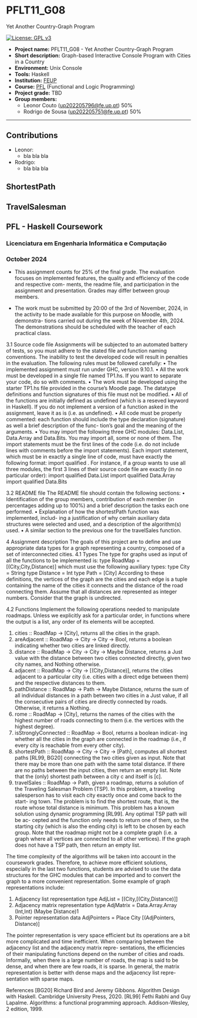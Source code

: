 # PFLT11_G08
Yet Another Country-Graph Program

[![License: GPL v3](https://img.shields.io/badge/License-GPLv3-blue.svg)](https://www.gnu.org/licenses/gpl-3.0)


- **Project name:** PFLT11_G08 - Yet Another Country-Graph Program
- **Short description:** Graph-based Interactive Console Program with Cities in a Country
- **Environment:** Unix Console
- **Tools:** Haskell
- **Institution:** [FEUP](https://sigarra.up.pt/feup/en/web_page.Inicial)
- **Course:** [PFL](https://sigarra.up.pt/feup/en/ucurr_geral.ficha_uc_view?pv_ocorrencia_id=541889) (Functional and Logic Programming)
- **Project grade:** TBD
- **Group members:**
    - Leonor Couto (up202205796@fe.up.pt) 50%
    - Rodrigo de Sousa (up202205751@fe.up.pt) 50%

---

## Contributions
- Leonor:
    - bla bla bla
- Rodrigo:
    - bla bla bla


## ShortestPath

## TravelSalesman

## PFL - Haskell Coursework
### Licenciatura em Engenharia Informática e Computação
### October 2024

- This assignment counts for 25% of the final grade. The evaluation focuses on
implemented features, the quality and efficiency of the code and respective com-
ments, the readme file, and participation in the assignment and presentation.
Grades may differ between group members.


- The work must be submitted by 20:00 of the 3rd of November, 2024, in
the activity to be made available for this purpose on Moodle, with demonstra-
tions carried out during the week of November 4th, 2024. The demonstrations
should be scheduled with the teacher of each practical class.


3.1 Source code file
Assignments will be subjected to an automated battery of tests, so you
must adhere to the stated file and function naming conventions. The
inability to test the developed code will result in penalties in the evaluation.
The following rules must be followed carefully:
• The implemented assignment must run under GHC, version 9.10.1.
• All the work must be developed in a single file named TP1.hs. If you
want to separate your code, do so with comments.
• The work must be developed using the starter TP1.hs file provided in
the course’s Moodle page. The datatype definitions and function
signatures of this file must not be modified.
• All of the functions are initially defined as undefined (which is a reseved
keyword in Haskell). If you do not implement a version of a function asked
in the assignment, leave it as is (i.e. as undefined).
• All code must be properly commented: each function should include
the type declaration (signature) as well a brief description of the func-
tion’s goal and the meaning of the arguments.
• You may import the following three GHC modules: Data.List, Data.Array
and Data.Bits. You may import all, some or none of them. The import
statements must be the first lines of the code (i.e. do not include lines with
comments before the import statements). Each import statement, which
must be in exactly a single line of code, must have exactly the following
format: import qualified <name of the module>. For instance, if a
group wants to use all three modules, the first 3 lines of their source code
file are exactly (in no particular order):
import qualified Data.List
import qualified Data.Array
import qualified Data.Bits


3.2 README file
The README file should contain the following sections:
• Identification of the group members, contribution of each member (in
percentages adding up to 100%) and a brief description the tasks each one
performed.
• Explanation of how the shortestPath function was implemented, includ-
ing a justification of why certain auxiliary data structures were selected
and used, and a description of the algorithm(s) used.
• A similar section to the previous one for the travelSales function.



4 Assignment description
The goals of this project are to define and use appropriate data types for a
graph representing a country, composed of a set of interconnected cities.
4.1 Types
The type for graphs used as input of all the functions to be implemented is:
type RoadMap = [(City,City,Distance)]
which must use the following auxiliary types:
type City = String
type Distance = Int
type Path = [City]
According to these definitions, the vertices of the graph are the cities and each
edge is a tuple containing the name of the cities it connects and the distance of
the road connecting them. Assume that all distances are represented as integer
numbers. Consider that the graph is undirected.

4.2 Functions
Implement the following operations needed to manipulate roadmaps. Unless we
explicitly ask for a particular order, in functions where the output is a list, any
order of its elements will be accepted.
1. cities :: RoadMap -> [City], returns all the cities in the graph.
2. areAdjacent :: RoadMap -> City -> City -> Bool, returns a boolean
indicating whether two cities are linked directly.
3. distance :: RoadMap -> City -> City -> Maybe Distance, returns a
Just value with the distance between two cities connected directly, given
two city names, and Nothing otherwise.
4. adjacent :: RoadMap -> City -> [(City,Distance)], returns the cities
adjacent to a particular city (i.e. cities with a direct edge between them)
and the respective distances to them.
5. pathDistance :: RoadMap -> Path -> Maybe Distance, returns the sum
of all individual distances in a path between two cities in a Just value, if all
the consecutive pairs of cities are directly connected by roads. Otherwise,
it returns a Nothing.
6. rome :: RoadMap -> [City], returns the names of the cities with the
highest number of roads connecting to them (i.e. the vertices with the
highest degree).
7. isStronglyConnected :: RoadMap -> Bool, returns a boolean indicat-
ing whether all the cities in the graph are connected in the roadmap (i.e.,
if every city is reachable from every other city).
8. shortestPath :: RoadMap -> City -> City -> [Path], computes all
shortest paths [RL99, BG20] connecting the two cities given as input.
Note that there may be more than one path with the same total distance.
If there are no paths between the input cities, then return an empty list.
Note that the (only) shortest path between a city c and itself is [c].
9. travelSales :: RoadMap -> Path, given a roadmap, returns a solution
of the Traveling Salesman Problem (TSP). In this problem, a traveling
salesperson has to visit each city exactly once and come back to the start-
ing town. The problem is to find the shortest route, that is, the route
whose total distance is minimum. This problem has a known solution
using dynamic programming [RL99]. Any optimal TSP path will be ac-
cepted and the function only needs to return one of them, so the starting
city (which is also the ending city) is left to be chosen by each group. Note
that the roadmap might not be a complete graph (i.e. a graph where all
vertices are connected to all other vertices). If the graph does not have a
TSP path, then return an empty list.


The time complexity of the algorithms will be taken into account in the
coursework grades. Therefore, to achieve more efficient solutions, especially
in the last two functions, students are advised to use the data structures for
the GHC modules that can be imported and to convert the graph to a more
convenient representation. Some example of graph representations include:

1. Adjacency list representation
type AdjList = [(City,[(City,Distance)]]
2. Adjacency matrix representation type AdjMatrix = Data.Array.Array (Int,Int) (Maybe Distance)1
3. Pointer representation
data AdjPointers = Place City [(AdjPointers, Distance)]

The pointer representation is very space efficient but its operations are a bit
more complicated and time inefficient.
When comparing between the adjacency list and the adjacency matrix repre-
sentations, the efficiencies of their manipulating functions depend on the number
of cities and roads. Informally, when there is a large number of roads, the map
is said to be dense, and when there are few roads, it is sparse. In general, the
matrix representation is better with dense maps and the adjacency list repre-
sentation with sparse maps.



References
[BG20] Richard Bird and Jeremy Gibbons. Algorithm Design with Haskell.
Cambridge University Press, 2020.
[RL99] Fethi Rabhi and Guy Lapalme. Algorithms: a functional programming
approach. Addison-Wesley, 2 edition, 1999.